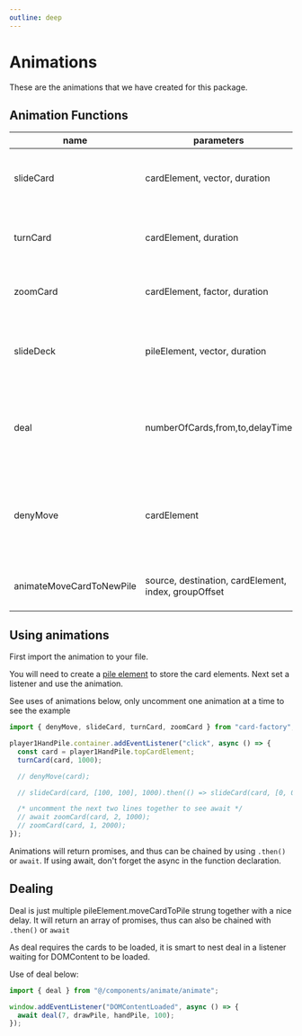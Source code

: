 ```yaml
---
outline: deep
---
```


# Animations

These are the animations that we have created for this package.

## Animation Functions

| name                     | parameters                                           | description                                                            |
| ------------------------ | ---------------------------------------------------- | ---------------------------------------------------------------------- |
| slideCard                | cardElement, vector, duration                        | used for sliding a card from one spot to another                       |
| turnCard                 | cardElement, duration                                | turns a card 90 degrees, or back straight                              |
| zoomCard                 | cardElement, factor, duration                        | enlarges a card to see it more clearly                                 |
| slideDeck                | pileElement, vector, duration                        | moves a whole pile from its original location to another               |
| deal                     | numberOfCards,from,to,delayTime                      | deals a number of cards from one pile to one or multiple other piles   |
| denyMove                 | cardElement                                          | Card will turn red and do a little shimmy to express inability to move |
| animateMoveCardToNewPile | source, destination, cardElement, index, groupOffset | default animation for passing cards                                    |

## Using animations

First import the animation to your file.

You will need to create a [pile element](/pileElement) to store the card elements. Next set a listener and use the animation.

See uses of animations below, only uncomment one animation at a time to see the example

```typescript
import { denyMove, slideCard, turnCard, zoomCard } from "card-factory";

player1HandPile.container.addEventListener("click", async () => {
  const card = player1HandPile.topCardElement;
  turnCard(card, 1000);

  // denyMove(card);

  // slideCard(card, [100, 100], 1000).then(() => slideCard(card, [0, 0], 1000));

  /* uncomment the next two lines together to see await */
  // await zoomCard(card, 2, 1000);
  // zoomCard(card, 1, 2000);
});
```

Animations will return promises, and thus can be chained by using `.then()` or `await`. If using await, don't forget the async in the function declaration.

## Dealing

Deal is just multiple pileElement.moveCardToPile strung together with a nice delay. It will return an array of promises, thus can also be chained with `.then()` or `await`

As deal requires the cards to be loaded, it is smart to nest deal in a listener waiting for DOMContent to be loaded.

Use of deal below:

```typescript
import { deal } from "@/components/animate/animate";

window.addEventListener("DOMContentLoaded", async () => {
  await deal(7, drawPile, handPile, 100);
});
```
